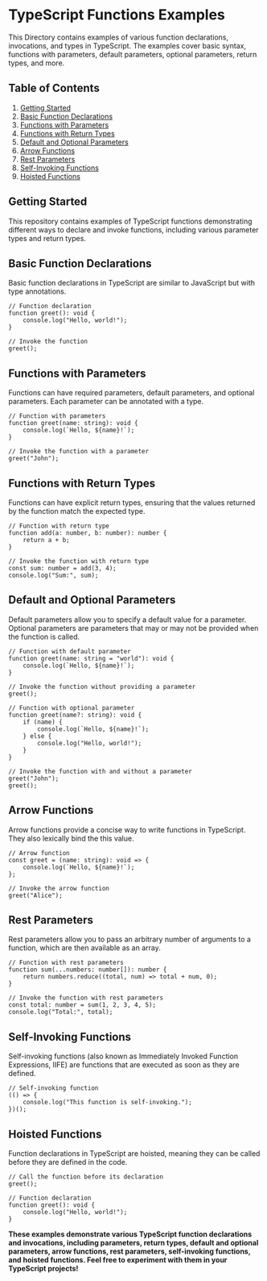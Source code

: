 # TypeScript Functions Examples

This Directory contains examples of various function declarations, invocations, and types in TypeScript. The examples cover basic syntax, functions with parameters, default parameters, optional parameters, return types, and more.

## Table of Contents
1. [Getting Started](#getting-started)
2. [Basic Function Declarations](#basic-function-declarations)
3. [Functions with Parameters](#functions-with-parameters)
4. [Functions with Return Types](#functions-with-return-types)
5. [Default and Optional Parameters](#default-and-optional-parameters)
6. [Arrow Functions](#arrow-functions)
7. [Rest Parameters](#rest-parameters)
8. [Self-Invoking Functions](#self-invoking-functions)
9. [Hoisted Functions](#hoisted-functions)

## Getting Started

This repository contains examples of TypeScript functions demonstrating different ways to declare and invoke functions, including various parameter types and return types.

## Basic Function Declarations
Basic function declarations in TypeScript are similar to JavaScript but with type annotations.

```
// Function declaration
function greet(): void {
    console.log("Hello, world!");
}

// Invoke the function
greet();

```
## Functions with Parameters
Functions can have required parameters, default parameters, and optional parameters. Each parameter can be annotated with a type.

```
// Function with parameters
function greet(name: string): void {
    console.log(`Hello, ${name}!`);
}

// Invoke the function with a parameter
greet("John");

```
## Functions with Return Types
Functions can have explicit return types, ensuring that the values returned by the function match the expected type.

```
// Function with return type
function add(a: number, b: number): number {
    return a + b;
}

// Invoke the function with return type
const sum: number = add(3, 4);
console.log("Sum:", sum);

```
## Default and Optional Parameters
Default parameters allow you to specify a default value for a parameter. Optional parameters are parameters that may or may not be provided when the function is called.

```
// Function with default parameter
function greet(name: string = "world"): void {
    console.log(`Hello, ${name}!`);
}

// Invoke the function without providing a parameter
greet();

// Function with optional parameter
function greet(name?: string): void {
    if (name) {
        console.log(`Hello, ${name}!`);
    } else {
        console.log("Hello, world!");
    }
}

// Invoke the function with and without a parameter
greet("John");
greet();

```
## Arrow Functions
Arrow functions provide a concise way to write functions in TypeScript. They also lexically bind the this value.

```
// Arrow function
const greet = (name: string): void => {
    console.log(`Hello, ${name}!`);
};

// Invoke the arrow function
greet("Alice");

```
## Rest Parameters
Rest parameters allow you to pass an arbitrary number of arguments to a function, which are then available as an array.

```
// Function with rest parameters
function sum(...numbers: number[]): number {
    return numbers.reduce((total, num) => total + num, 0);
}

// Invoke the function with rest parameters
const total: number = sum(1, 2, 3, 4, 5);
console.log("Total:", total);

```
## Self-Invoking Functions
Self-invoking functions (also known as Immediately Invoked Function Expressions, IIFE) are functions that are executed as soon as they are defined.

```
// Self-invoking function
(() => {
    console.log("This function is self-invoking.");
})();

```
## Hoisted Functions
Function declarations in TypeScript are hoisted, meaning they can be called before they are defined in the code.

```
// Call the function before its declaration
greet();

// Function declaration
function greet(): void {
    console.log("Hello, world!");
}

```
**These examples demonstrate various TypeScript function declarations and invocations, including parameters, return types, default and optional parameters, arrow functions, rest parameters, self-invoking functions, and hoisted functions. Feel free to experiment with them in your TypeScript projects!**
